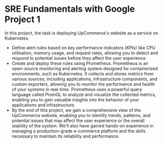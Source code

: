 # SRE Fundamentals with Google Project 1

In this project, the task is deploying UpCommerce's website as a service on Kubernetes. 
- Define alert rules based on key performance indicators (KPIs) like CPU utilisation, memory usage, and request rates, allowing you to detect and respond to potential issues before they affect the user experience. 
- Create and deploy these rules using Prometheus. Prometheus is an open-source monitoring and alerting system designed for containerized environments, such as Kubernetes. It collects and stores metrics from various sources, including applications, infrastructure components, and custom exporters, allowing you to monitor the performance and health of your systems in real-time. Prometheus uses a powerful query language called PromQL to analyze and visualize the collected metrics, enabling you to gain valuable insights into the behavior of your applications and infrastructure.
- By the end of this project, we gain a comprehensive view of the UpCommerce website, enabling you to identify trends, patterns, and potential issues that may affect the user experience or the overall stability of the system. We'll also have gained hands-on experience in managing a production-grade e-commerce platform and the skills necessary to maintain its reliability and performance.
